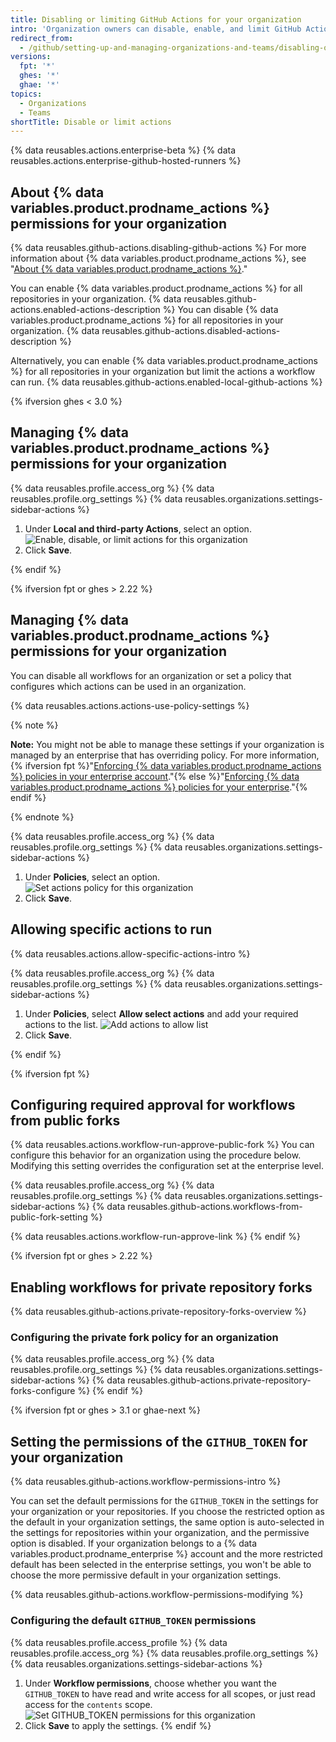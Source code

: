```yaml
---
title: Disabling or limiting GitHub Actions for your organization
intro: 'Organization owners can disable, enable, and limit GitHub Actions for an organization.'
redirect_from:
  - /github/setting-up-and-managing-organizations-and-teams/disabling-or-limiting-github-actions-for-your-organization
versions:
  fpt: '*'
  ghes: '*'
  ghae: '*'
topics:
  - Organizations
  - Teams
shortTitle: Disable or limit actions
---
```


{% data reusables.actions.enterprise-beta %}
{% data reusables.actions.enterprise-github-hosted-runners %}

## About {% data variables.product.prodname_actions %} permissions for your organization

{% data reusables.github-actions.disabling-github-actions %} For more information about {% data variables.product.prodname_actions %}, see "[About {% data variables.product.prodname_actions %}](/actions/getting-started-with-github-actions/about-github-actions)."

You can enable {% data variables.product.prodname_actions %} for all repositories in your organization. {% data reusables.github-actions.enabled-actions-description %} You can disable {% data variables.product.prodname_actions %} for all repositories in your organization. {% data reusables.github-actions.disabled-actions-description %}

Alternatively, you can enable {% data variables.product.prodname_actions %} for all repositories in your organization but limit the actions a workflow can run. {% data reusables.github-actions.enabled-local-github-actions %}

{% ifversion ghes < 3.0 %}

## Managing {% data variables.product.prodname_actions %} permissions for your organization

{% data reusables.profile.access_org %}
{% data reusables.profile.org_settings %}
{% data reusables.organizations.settings-sidebar-actions %}
1. Under **Local and third-party Actions**, select an option. ![Enable, disable, or limit actions for this organization](/assets/images/help/repository/enable-org-actions.png)
1. Click **Save**.

{% endif %}

{% ifversion fpt or ghes > 2.22 %}

## Managing {% data variables.product.prodname_actions %} permissions for your organization

You can disable all workflows for an organization or set a policy that configures which actions can be used in an organization.

{% data reusables.actions.actions-use-policy-settings %}

{% note %}

**Note:** You might not be able to manage these settings if your organization is managed by an enterprise that has overriding policy. For more information, {% ifversion fpt %}"[Enforcing {% data variables.product.prodname_actions %} policies in your enterprise account](/github/setting-up-and-managing-your-enterprise/enforcing-github-actions-policies-in-your-enterprise-account)."{% else %}"[Enforcing {% data variables.product.prodname_actions %} policies for your enterprise](/enterprise/admin/github-actions/enforcing-github-actions-policies-for-your-enterprise)."{% endif %}

{% endnote %}

{% data reusables.profile.access_org %}
{% data reusables.profile.org_settings %}
{% data reusables.organizations.settings-sidebar-actions %}
1. Under **Policies**, select an option. ![Set actions policy for this organization](/assets/images/help/organizations/actions-policy.png)
1. Click **Save**.

## Allowing specific actions to run

{% data reusables.actions.allow-specific-actions-intro %}

{% data reusables.profile.access_org %}
{% data reusables.profile.org_settings %}
{% data reusables.organizations.settings-sidebar-actions %}
1. Under **Policies**, select **Allow select actions** and add your required actions to the list. ![Add actions to allow list](/assets/images/help/organizations/actions-policy-allow-list.png)
1. Click **Save**.

{% endif %}

{% ifversion fpt %}
## Configuring required approval for workflows from public forks

{% data reusables.actions.workflow-run-approve-public-fork %} You can configure this behavior for an organization using the procedure below. Modifying this setting overrides the configuration set at the enterprise level.

{% data reusables.profile.access_org %}
{% data reusables.profile.org_settings %}
{% data reusables.organizations.settings-sidebar-actions %}
{% data reusables.github-actions.workflows-from-public-fork-setting %}

{% data reusables.actions.workflow-run-approve-link %}
{% endif %}

{% ifversion fpt or ghes > 2.22 %}
## Enabling workflows for private repository forks

{% data reusables.github-actions.private-repository-forks-overview %}

### Configuring the private fork policy for an organization

{% data reusables.profile.access_org %}
{% data reusables.profile.org_settings %}
{% data reusables.organizations.settings-sidebar-actions %}
{% data reusables.github-actions.private-repository-forks-configure %}
{% endif %}

{% ifversion fpt or ghes > 3.1 or ghae-next %}
## Setting the permissions of the `GITHUB_TOKEN` for your organization

{% data reusables.github-actions.workflow-permissions-intro %}

You can set the default permissions for the `GITHUB_TOKEN` in the settings for your organization or your repositories. If you choose the restricted option as the default in your organization settings, the same option is auto-selected in the settings for repositories within your organization, and the permissive option is disabled. If your organization belongs to a {% data variables.product.prodname_enterprise %} account and the more restricted default has been selected in the enterprise settings, you won't be able to choose the more permissive default in your organization settings.

{% data reusables.github-actions.workflow-permissions-modifying %}

### Configuring the default `GITHUB_TOKEN` permissions

{% data reusables.profile.access_profile %}
{% data reusables.profile.access_org %}
{% data reusables.profile.org_settings %}
{% data reusables.organizations.settings-sidebar-actions %}
1. Under **Workflow permissions**, choose whether you want the `GITHUB_TOKEN` to have read and write access for all scopes, or just read access for the `contents` scope. ![Set GITHUB_TOKEN permissions for this organization](/assets/images/help/settings/actions-workflow-permissions-organization.png)
1. Click **Save** to apply the settings.
{% endif %}
